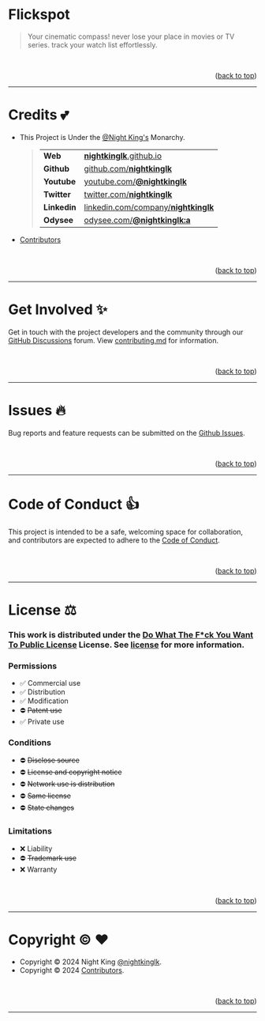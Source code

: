 <a name="readme-top"></a>

# Flickspot

> Your cinematic compass! never lose your place in movies or TV series. track your watch list effortlessly.

<br>
<p align="right">(<a href="#readme-top">back to top</a>)</p>

---

# Credits :two_hearts:

- This Project is Under the [@Night King's](https://github.com/nightkinglk) Monarchy.

  > |              |                                                                                      |
  > | ------------ | ------------------------------------------------------------------------------------ |
  > | **Web**      | [**nightkinglk**.github.io](https://nightkinglk.github.io)                           |
  > | **Github**   | [github.com/**nightkinglk**](https://github.com/nightkinglk)                         |
  > | **Youtube**  | [youtube.com/**@nightkinglk**](https://www.youtube.com/@nightkinglk)                 |
  > | **Twitter**  | [twitter.com/**nightkinglk**](https://twitter.com/nightkinglk)                       |
  > | **Linkedin** | [linkedin.com/company/**nightkinglk**](https://www.linkedin.com/company/nightkinglk) |
  > | **Odysee**   | [odysee.com/**@nightkinglk:a**](https://odysee.com/@nightkinglk:a)                   |

- [Contributors](/../../graphs/contributors)

<br>
<p align="right">(<a href="#readme-top">back to top</a>)</p>

---

# Get Involved :sparkles:

Get in touch with the project developers and the community through our [GitHub Discussions](/../../discussions) forum. View [contributing.md](/contributing.md) for information.

<br>
<p align="right">(<a href="#readme-top">back to top</a>)</p>

---

# Issues :fire:

Bug reports and feature requests can be submitted on the [Github Issues](/../../issues).

<br>
<p align="right">(<a href="#readme-top">back to top</a>)</p>

---

# Code of Conduct :thumbsup:

This project is intended to be a safe, welcoming space for collaboration, and contributors are expected to adhere to the [Code of Conduct](/code_of_conduct.md).

<br>
<p align="right">(<a href="#readme-top">back to top</a>)</p>

---

# License :balance_scale:

### This work is distributed under the [Do What The F\*ck You Want To Public License](https://choosealicense.com/licenses/wtfpl/) License. See [license](/license.md) for more information.

### Permissions

- :white_check_mark: Commercial use
- :white_check_mark: Distribution
- :white_check_mark: Modification
- :no_entry: ~~Patent use~~
- :white_check_mark: Private use

### Conditions

- :no_entry: ~~Disclose source~~
- :no_entry: ~~License and copyright notice~~
- :no_entry: ~~Network use is distribution~~
- :no_entry: ~~Same license~~
- :no_entry: ~~State changes~~

### Limitations

- :x: Liability
- :no_entry: ~~Trademark use~~
- :x: Warranty

<br>
<p align="right">(<a href="#readme-top">back to top</a>)</p>

---

# Copyright :copyright: :heart:

- Copyright © 2024 Night King [@nightkinglk](https://github.com/nightkinglk).
- Copyright © 2024 [Contributors](/../../graphs/contributors).

<br>
<p align="right">(<a href="#readme-top">back to top</a>)</p>

---
